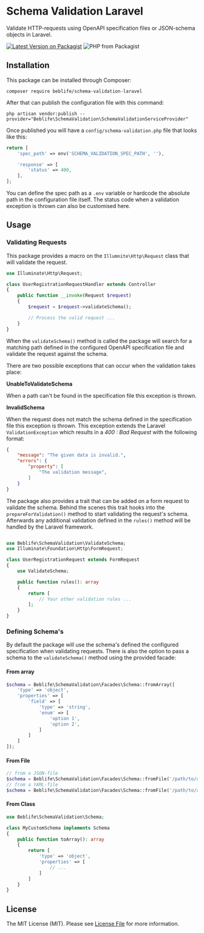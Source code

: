 # Schema Validation Laravel

Validate HTTP-requests using OpenAPI specification files or JSON-schema objects in Laravel.

[![Latest Version on Packagist](https://img.shields.io/packagist/vpre/beblife/schema-validation-laravel.svg?style=flat-square)](https://packagist.org/packages/beblife/schema-validation-laravel)
![PHP from Packagist](https://img.shields.io/packagist/php-v/beblife/schema-validation-laravel?style=flat-square)

## Installation

This package can be installed through Composer:
```
composer require beblife/schema-validation-laravel
```

After that can publish the configuration file with this command:
```
php artisan vendor:publish --provider="Beblife\SchemaValidation\SchemaValidationServiceProvider"
```

Once published you will have a `config/schema-validation.php` file that looks like this:

```php
return [
    'spec_path' => env('SCHEMA_VALIDATION_SPEC_PATH', ''),

    'response' => [
        'status' => 400,
    ],
];
```

You can define the spec path as a `.env` variable or hardcode the absolute path in the configuration file itself.
The status code when a validation exception is thrown can also be customised here.

## Usage

### Validating Requests
This package provides a macro on the `Illumnite\Http\Request` class that will validate the request.

```php
use Illuminate\Http\Request;

class UserRegistrationRequestHandler extends Controller
{
    public function __invoke(Request $request)
    {
        $request = $request->validateSchema();

        // Process the valid request ...
    }
}
```

When the `validateSchema()` method is called the package will search for a matching path defined in the configured OpenAPI specification file and validate the request against the schema.

There are two possible exceptions that can occur when the validation takes place:

**UnableToValidateSchema**

When a path can't be found in the specification file this exception is thrown.

**InvalidSchema**

When the request does not match the schema defined in the specification file this exception is thrown.
This exception extends the Laravel `ValidationException` which results in a *400 : Bad Request* with the following format:

```json
{
    "message": "The given data is invalid.",
    "errors": {
        "property": [
            "The validation message",
        ]
    }
}
```

The package also provides a trait that can be added on a form request to validate the schema. Behind the scenes this trait hooks into the `prepareForValidation()` method to start validating the request's schema. Afterwards any additional validation defined in the `rules()` method will be handled by the Laravel framework.

```php

use Beblife\SchemaValidation\ValidateSchema;
use Illuminate\Foundation\Http\FormRequest;

class UserRegistrationRequest extends FormRequest
{
    use ValidateSchema;

    public function rules(): array
    {
        return [
            // Your other validation rules ...
        ];
    }
}
```

### Defining Schema's

By default the package will use the schema's defined the configured specification when validating requests.
There is also the option to pass a schema to the `validateSchema()` method using the provided facade:

#### From array
```php
$schema = Beblife\SchemaValidation\Facades\Schema::fromArray([
    'type' => 'object',
    'properties' => [
        'field' => [
            'type' => 'string',
            'enum' => [
                'option 1',
                'option 2',
            ]
        ]
    ]
]);
```
#### From File
```php
// from a JSON-file
$schema = Beblife\SchemaValidation\Facades\Schema::fromFile('/path/to/a/schema/file.json'));
// from a YAML-file
$schema = Beblife\SchemaValidation\Facades\Schema::fromFile('/path/to/a/schema/file.yaml'));
```
#### From Class
```php
use Beblife\SchemaValidation\Schema;

class MyCustomSchema implements Schema
{
    public function toArray(): array
    {
        return [
            'type' => 'object',
            'properties' => [
                // ...
            ]
        ]
    }
}
```

## License

The MIT License (MIT). Please see [License File](LICENSE.md) for more information.
